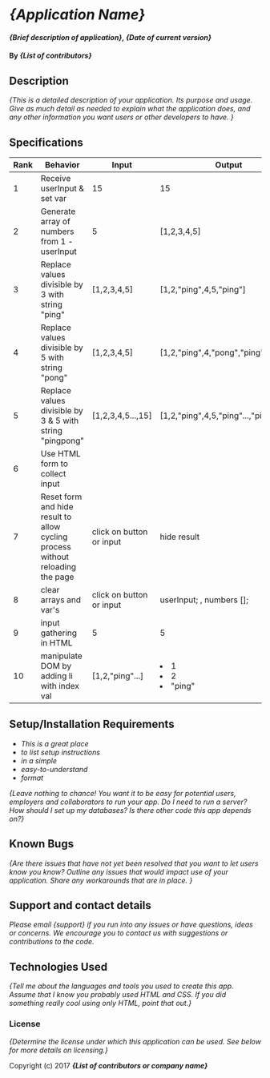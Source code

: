 # _{Application Name}_

#### _{Brief description of application}, {Date of current version}_

#### By _**{List of contributors}**_

## Description

_{This is a detailed description of your application. Its purpose and usage.  Give as much detail as needed to explain what the application does, and any other information you want users or other developers to have. }_

## Specifications

| Rank  | Behavior   | Input  | Output |
|---|---|---|---|
| 1 | Receive userInput & set var  | 15  | 15  |
| 2 | Generate array of numbers from 1 - userInput  | 5  | [1,2,3,4,5]  |
| 3 | Replace values divisible by 3 with string "ping"  | [1,2,3,4,5]  | [1,2,"ping",4,5,"ping"]  |
| 4 | Replace values divisible by 5 with string "pong"  | [1,2,3,4,5]  | [1,2,"ping",4,"pong","ping"]  |
| 5 | Replace values divisible by 3 & 5 with string "pingpong"  | [1,2,3,4,5...,15]  | [1,2,"ping",4,5,"ping"...,"pingpong"]  |
| 6 | Use HTML form to collect input | | |
| 7 | Reset form and hide result to allow cycling process without reloading the page | click on button or input | hide result|
| 8 | clear arrays and var's | click on button or input | userInput; , numbers [];|
| 9 | input gathering in HTML | 5 | 5|
| 10 | manipulate DOM by adding li with index val | [1,2,"ping"...] | <li>1 <br> <li>2 <br><li>"ping" |

## Setup/Installation Requirements

* _This is a great place_
* _to list setup instructions_
* _in a simple_
* _easy-to-understand_
* _format_

_{Leave nothing to chance! You want it to be easy for potential users, employers and collaborators to run your app. Do I need to run a server? How should I set up my databases? Is there other code this app depends on?}_

## Known Bugs

_{Are there issues that have not yet been resolved that you want to let users know you know?  Outline any issues that would impact use of your application.  Share any workarounds that are in place. }_

## Support and contact details

_Please email {support} if you run into any issues or have questions, ideas or concerns.  We encourage you to contact us with suggestions or contributions to the code._

## Technologies Used

_{Tell me about the languages and tools you used to create this app. Assume that I know you probably used HTML and CSS. If you did something really cool using only HTML, point that out.}_

### License

*{Determine the license under which this application can be used.  See below for more details on licensing.}*

Copyright (c) 2017 **_{List of contributors or company name}_**
